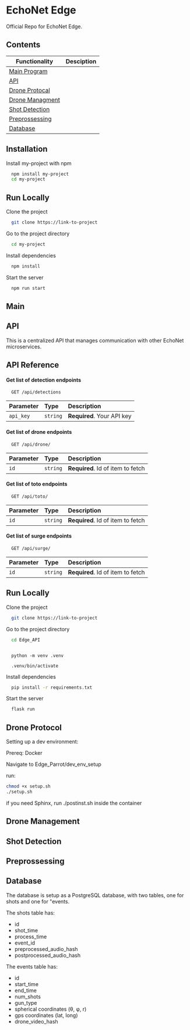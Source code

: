 
# EchoNet Edge

Official Repo for EchoNet Edge.
## Contents

| Functionality |     Desciption                                                      |
| ----------------- | ------------------------------------------------------------------ |
| [Main Program](#Main) |  |
| [API](#API) |  |
| [Drone Protocal](#Drone-Protocol) |  |
| [Drone Managment](#Drone-Management) |  |
| [Shot Detection](#Shot-Detection) |  |
| [Preprossessing](#Preprossessing) |  |
| [Database](#Database) |  |


## Installation

Install my-project with npm

```bash
  npm install my-project
  cd my-project
```
    
## Run Locally

Clone the project

```bash
  git clone https://link-to-project
```

Go to the project directory

```bash
  cd my-project
```

Install dependencies

```bash
  npm install
```

Start the server

```bash
  npm run start
```


## Main

## API
This is a centralized API that manages communication with other EchoNet microservices.
## API Reference

#### Get list of detection endpoints 

```http
  GET /api/detections
```

| Parameter | Type     | Description                |
| :-------- | :------- | :------------------------- |
| `api_key` | `string` | **Required**. Your API key |

#### Get list of drone endpoints 

```http
  GET /api/drone/
```

| Parameter | Type     | Description                       |
| :-------- | :------- | :-------------------------------- |
| `id`      | `string` | **Required**. Id of item to fetch |

#### Get list of toto endpoints 

```http
  GET /api/toto/
```

| Parameter | Type     | Description                       |
| :-------- | :------- | :-------------------------------- |
| `id`      | `string` | **Required**. Id of item to fetch |

#### Get list of surge endpoints 

```http
  GET /api/surge/
```

| Parameter | Type     | Description                       |
| :-------- | :------- | :-------------------------------- |
| `id`      | `string` | **Required**. Id of item to fetch |


## Run Locally

Clone the project

```bash
  git clone https://link-to-project
```

Go to the project directory

```bash
  cd Edge_API
```

```making a vitual enviroment

  python -m venv .venv

  .venv/bin/activate
```

Install dependencies

```bash
  pip install -r requirements.txt
```

Start the server

```bash
  flask run
```

## Drone Protocol
Setting up a dev environment:

Prereq: Docker

Navigate to Edge_Parrot/dev_env_setup

run:
```Bash
chmod +x setup.sh
./setup.sh
```
if you need Sphinx, run ./postinst.sh inside the container

## Drone Management 
## Shot Detection
## Preprossessing
## Database
The database is setup as a PostgreSQL database, with two tables, one for shots and one for "events.

The shots table has:
* id
* shot_time
* process_time
* event_id
* preprocessed_audio_hash
* postprocessed_audio_hash

The events table has:
* id
* start_time
* end_time
* num_shots
* gun_type
* spherical coordinates (θ, φ, r)
* gps coordinates (lat, long)
* drone_video_hash